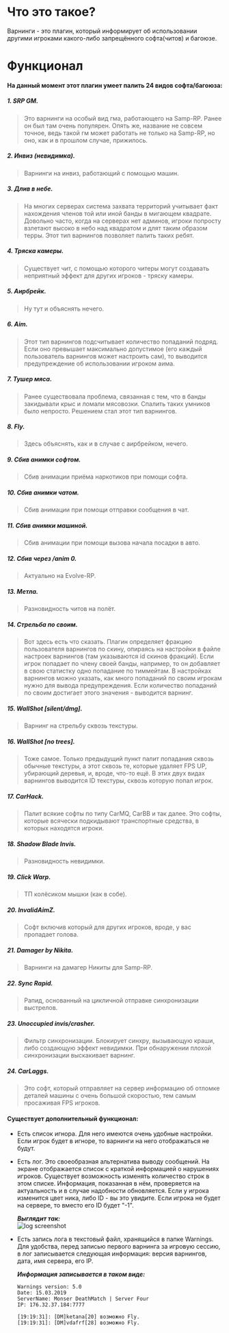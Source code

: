 # Что это такое?
Варнинги - это плагин, который информирует об использовании другими игроками какого-либо запрещённого софта(читов) и багоюзе.


# Функционал
#### На данный момент этот плагин умеет палить 24 видов софта/багоюза:

##### 1. SRP GM.
> Это варнинги на особый вид гма, работающего на Samp-RP. Ранее он был там очень популярен. Опять же, название не совсем точное, ведь такой гм может работать не только на Samp-RP, но оно, как и в прошлом случае, прижилось.
##### 2. Инвиз (невидимка).
> Варнинги на инвиз, работающий с помощью машин.
##### 3. Длив в небе.
> На многих серверах система захвата территорий учитывает факт нахождения членов той или иной банды в мигающем квадрате. Довольно часто, когда на серверах нет админов, игроки попросту взлетают высоко в небо над квадратом и длят таким образом терры. Этот тип варнингов позволяет палить таких ребят.
##### 4. Тряска камеры.
> Существует чит, с помощью которого читеры могут создавать неприятный эффект для других игроков - тряску камеры.
##### 5. Аирбрейк.
> Ну тут и объяснять нечего.
##### 6. Aim.
> Этот тип варнингов подсчитывает количество попаданий подряд. Если оно превышает максимально допустимое (его каждый пользователь варнингов может настроить сам), то выводится предупреждение об использовании игроком аима.
##### 7. Тушер мяса.
> Ранее существовала проблема, связанная с тем, что в банды закидывали крыс и ломали мясовозки. Спалить таких умников было непросто. Решением стал этот тип варнингов.
##### 8. Fly.
> Здесь объяснять, как и в случае с аирбрейком, нечего.
##### 9. Сбив анимки софтом.
> Сбив анимации приёма наркотиков при помощи софта.
##### 10. Сбив анимки чатом.
> Сбив анимации при помощи отправки сообщения в чат.
##### 11. Сбив анимки машиной.
> Сбив анимации при помощи вызова начала посадки в авто.
##### 12. Сбив через /anim 0.
> Актуально на Evolve-RP.
##### 13. Метла.
> Разновидность читов на полёт.
##### 14. Стрельба по своим.
> Вот здесь есть что сказать. Плагин определяет фракцию пользователя варнингов по скину, опираясь на настройки в файле настроек варнингов (там указываются id скинов фракций). Если игрок попадает по члену своей банды, например, то он добавляет в свою статистку одно попадание по тиммейтам. В настройках варнингов можно указать, как много попаданий по своим игрокам нужно для вывода предупреждения. Если количество попаданий по своим достигает этого значения - выводится варнинг.
##### 15. WallShot [silent/dmg].
> Варнинг на стрельбу сквозь текстуры.
##### 16. WallShot [no trees].
> Тоже самое. Только предыдущий пункт палит попадания сквозь обычные текстуры, а этот сквозь те, которые удаляет FPS UP, убирающий деревья, и, вроде, что-то ещё. В этих двух видах варнингов выводится ID текстуры, сквозь которую попал игрок.
##### 17. CarHack.
> Палит всякие софты по типу CarMQ, CarBB и так далее. Это софты, которые всячески подкидывают транспортные средства, в которых находятся игроки.
##### 18. Shadow Blade Invis.
> Разновидность невидимки.
##### 19. Click Warp.
> ТП колёсиком мышки (как в собе).
##### 20. InvalidAimZ.
> Софт включив который для других игроков, вроде, у вас пропадает голова.
##### 21. Damager by Nikita.
> Варнинги на дамагер Никиты для Samp-RP.
##### 22. Sync Rapid.
> Рапид, основанный на цикличной отправке синхронизации выстрелов.
##### 23. Unoccupied invis/crasher.
> Фильтр синхронизации. Блокирует синхру, вызывающую краши, либо создающую эффект невидимки. При обнаружении плохой синхронизации выскакивает варнинг.
##### 24. CarLaggs.
> Это софт, который отправляет на сервер информацию об отломке деталей машины с очень большой скоростью, тем самым просаживая FPS игроков.

#### Существует дополнительный функционал:

- Есть список игнора. Для него имеются очень удобные настройки. Если игрок будет в игноре, то варнинги на него отображаться не будут.
- Есть лог. Это своеобразная альтернатива выводу сообщений. На экране отображается список с краткой информацией о нарушениях игроков. Существует возможность изменять количество строк в этом списке. Информация, показанная в нём, проверяется на актуальность и в случае надобности обновляется. Если у игрока изменится цвет ника, либо ID - вы это увидите. Если игрока не будет на сервере, то вместо его ID будет "-1".  

    ***Выглядит так:***  
![log screenshot](https://i.imgur.com/hBXy1W2.png)
- Есть запись лога в текстовый файл, хранящийся в папке Warnings. Для удобства, перед записью первого варнинга за игровую сессию, в лог записывается следующая информация: версия варнингов, дата, имя сервера, его IP.  

    ***Информация записывается в таком виде:***
    ```
    Warnings version: 5.0
    Date: 15.03.2019
    ServerName: Monser DeathMatch | Server Four
    IP: 176.32.37.184:7777

    [19:19:31]: [DM]ketana[20] возможно Fly.
    [19:19:31]: [DM]vdafrf[28] возможно Fly.
    ```
